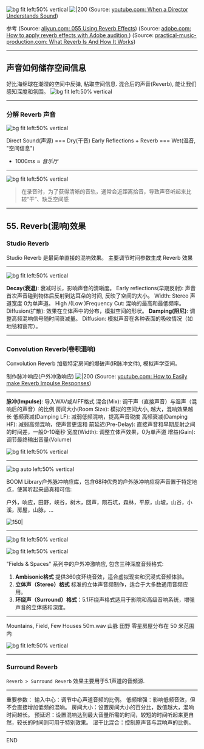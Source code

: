 
![bg fit left:50% vertical](https://i.imgur.com/yMECdxs.webp)
![|200](https://i.ytimg.com/vi/4TGTfoTZ3ek/hqdefault.jpg)
(Source:  [youtube.com: When a Director Understands Sound](https://youtu.be/4TGTfoTZ3ek?t=10))



参考
(Source:  [aliyun.com: 055 Using Reverb Effects](https://tingwu.aliyun.com/doc/transcripts/dej8nbxkyombqpog))
(Source:  [adobe.com: How to apply reverb effects with Adobe audition ](https://helpx.adobe.com/audition/using/reverb-effects.html?mv=product&mv2=au#studio_reverb_effect))
(Source:  [practical-music-production.com: What Reverb Is And How It Works](https://www.practical-music-production.com/reverb/))


---

## 声音如何储存空间信息

好比海绵球在潮湿的空间中反弹, 粘取空间信息. 
混合后的声音(Reverb), 能让我们感知深度和氛围。
![bg fit left:50% vertical](https://i.imgur.com/wLc5OZd.webp)

---

### 分解 Reverb 声音

![bg fit left:50% vertical](https://i.imgur.com/J15QRxg.webp)

Direct Sound(声源)  === Dry(干音)
Early Reflections + Reverb === Wet(湿音, "空间信息")
- $1000ms \approx 音乐厅$

---


![bg fit left:50% vertical](https://i.imgur.com/KGYOtxK.webp)


> 在录音时，为了获得清晰的音轨，通常会近距离拾音，导致声音听起来比较“干”、缺乏空间感



---
## 55. Reverb(混响)效果

### Studio Reverb
Studio Reverb 是最简单直接的混响效果。
主要调节时间参数生成 Reverb 效果

---

![bg fit left:50% vertical](https://i.imgur.com/AS2BYT2.webp)

**Decay(衰退)**: 衰减时长，影响声音的清晰度。
Early reflections(早期反射): 声音首次声音碰到物体后反射到达耳朵的时间, 反映了空间的大小。
 Width: Stereo 声道宽度 0为单声道。
High /(Low )Frequency Cut: 混响的最高和最低频率。
Diffusion(扩散): 效果在立体声中的分布，模拟空间的形状。
**Damping(阻尼)**: 调整高频混响信号随时间衰减量。
Diffusion: 模拟声音在各种表面的吸收情况（如地毯和窗帘）。


---


### Convolution Reverb(卷积混响)

Convolution Reverb  加载特定房间的爆破声(IR脉冲文件), 模拟声学空间。

制作脉冲响应(户外冲激响应)
![|200](https://i.ytimg.com/vi/dHYI_gdpz-4/hqdefault.jpg)
(Source:  [youtube.com: How to Easily make Reverb Impulse Responses](https://youtu.be/dHYI_gdpz-4?t=668))


---

**脉冲(Impulse)**: 导入WAV或AIFF格式
混合(Mix): 调干声（直接声音）与湿声（混响后的声音）的比例
房间大小(Room Size): 模拟的空间大小, 越大，混响效果越长
低频衰减(Damping LF): 减弱低频混响，提高声音锐度
高频衰减(Damping HF): 减弱高频混响，使声音更温和
前延迟(Pre-Delay): 直接声音和早期反射之间的时间差，一般0-10毫秒
宽度(Width): 调整立体声效果，0为单声道
增益(Gain): 调节最终输出音量(Volume)

![bg fit left:50% vertical](https://i.imgur.com/WGfIH0G.webp)

---
![bg auto left:50% vertical](https://i.imgur.com/EzYiJEl.webp)


BOOM Library户外脉冲响应库，包含68种优秀的户外脉冲响应将声音置于特定地点，使其听起来逼真和可信:

户外，响应，田野，峡谷，树木，回声，陨石坑，森林，平原，山坡，山谷，小溪，房屋，山脉，...

![150|](https://i.imgur.com/SAP09Al.webp)


---


![bg fit left:50% vertical](https://i.imgur.com/adjLdux.webp)

![bg fit left:50% vertical](https://i.imgur.com/XtGvsKX.webp)

"Fields & Spaces" 系列中的户外冲激响应, 包含三种深度音频格式: 

1. **Ambisonic格式** 提供360度环绕音效，适合虚拟现实和沉浸式音频体验。
2. **立体声（Stereo）格式** 标准的立体声音频制作，适合于大多数通用音频应用。
3. **环绕声（Surround）格式**：5.1环绕声格式适用于影院和高级音响系统，增强声音的立体感和深度。

---
Mountains, Field, Few Houses 50m.wav
山脉 田野 零星房屋分布在 50 米范围内

![bg fit left:50% vertical](https://i.imgur.com/u2Ewm62.webp)

---

### Surround Reverb

`Reverb > Surround Reverb` 效果主要用于5.1声道的音频源. 

---


重要参数：
输入中心：调节中心声道音频的比例。
低频增强：影响低频音效，但不会直接增加低频的混响。
房间大小：设置房间大小的百分比，数值越大，混响时间越长。
预延迟：设置混响达到最大音量所需的时间，较短的时间听起来更自然，较长的时间则可用于特别效果。
湿干比混合：控制原声音与混响声的比例。



---

END 
